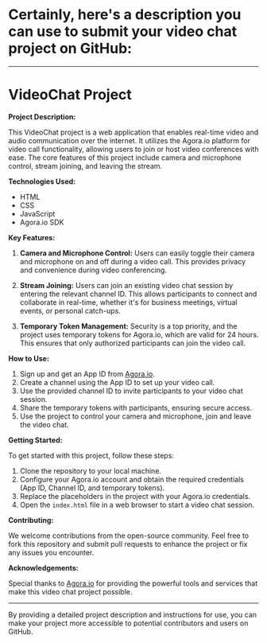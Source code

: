 # Certainly, here's a description you can use to submit your video chat project on GitHub:

---

# VideoChat Project

**Project Description:**

This VideoChat project is a web application that enables real-time video and audio communication over the internet. It utilizes the Agora.io platform for video call functionality, allowing users to join or host video conferences with ease. The core features of this project include camera and microphone control, stream joining, and leaving the stream. 

**Technologies Used:**
- HTML
- CSS
- JavaScript
- Agora.io SDK

**Key Features:**

1. **Camera and Microphone Control:** Users can easily toggle their camera and microphone on and off during a video call. This provides privacy and convenience during video conferencing.

2. **Stream Joining:** Users can join an existing video chat session by entering the relevant channel ID. This allows participants to connect and collaborate in real-time, whether it's for business meetings, virtual events, or personal catch-ups.

3. **Temporary Token Management:** Security is a top priority, and the project uses temporary tokens for Agora.io, which are valid for 24 hours. This ensures that only authorized participants can join the video call.

**How to Use:**

1. Sign up and get an App ID from [Agora.io](https://www.agora.io/).
2. Create a channel using the App ID to set up your video call.
3. Use the provided channel ID to invite participants to your video chat session.
4. Share the temporary tokens with participants, ensuring secure access.
5. Use the project to control your camera and microphone, join and leave the video chat.

**Getting Started:**

To get started with this project, follow these steps:

1. Clone the repository to your local machine.
2. Configure your Agora.io account and obtain the required credentials (App ID, Channel ID, and temporary tokens).
3. Replace the placeholders in the project with your Agora.io credentials.
4. Open the `index.html` file in a web browser to start a video chat session.

**Contributing:**

We welcome contributions from the open-source community. Feel free to fork this repository and submit pull requests to enhance the project or fix any issues you encounter.



**Acknowledgements:**

Special thanks to [Agora.io](https://www.agora.io/) for providing the powerful tools and services that make this video chat project possible.

---

By providing a detailed project description and instructions for use, you can make your project more accessible to potential contributors and users on GitHub.
